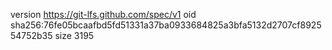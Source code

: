 version https://git-lfs.github.com/spec/v1
oid sha256:76fe05bcaafbd5fd51331a37ba0933684825a3bfa5132d2707cf892554752b35
size 3195
